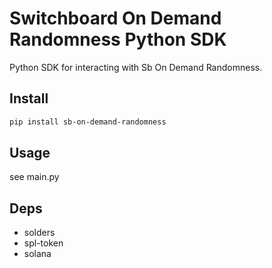 # Switchboard On Demand Randomness Python SDK

Python SDK for interacting with Sb On Demand Randomness.

## Install 

```bash
pip install sb-on-demand-randomness
```

## Usage

see main.py

## Deps
- solders
- spl-token
- solana
